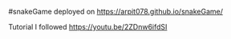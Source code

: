 #snakeGame
deployed on https://arpit078.github.io/snakeGame/

Tutorial I followed https://youtu.be/2ZDnw6ifdSI
